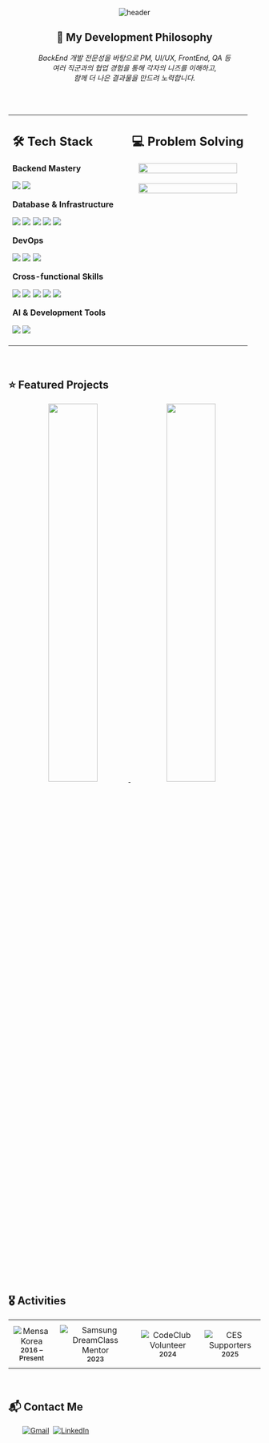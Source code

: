 <div align="center">

![header](https://capsule-render.vercel.app/api?type=waving&color=gradient&customColorList=0,2,2,5,30&height=250&section=header&text=Mutual%20Understanding,%20Mutual%20Growth&fontSize=35&fontColor=ffffff&animation=fadeIn&fontAlignY=35&desc=Backend%20Developer&descAlignY=55&descSize=16)

</div>

<div align="center">

## 🤝 **My Development Philosophy**
*BackEnd 개발 전문성을 바탕으로 PM, UI/UX, FrontEnd, QA 등  
여러 직군과의 협업 경험을 통해 각자의 니즈를 이해하고,  
함께 더 나은 결과물을 만드려 노력합니다.*
</div>
<br/>
<br/>

<div align="center">
<table>
<tr>
<td width="50%" valign="top">

## 🛠️ **Tech Stack**

**Backend Mastery**  
<p>
  <img src="https://img.shields.io/badge/Django-092E20?style=flat-square&logo=django&logoColor=white" />
  <img src="https://img.shields.io/badge/Spring_Boot-6DB33F?style=flat-square&logo=spring-boot&logoColor=white" />
</p>

**Database & Infrastructure**  
<p>
  <img src="https://img.shields.io/badge/MySQL-4479A1?style=flat-square&logo=mysql&logoColor=white" />
  <img src="https://img.shields.io/badge/Redis-DC382D?style=flat-square&logo=redis&logoColor=white" />
  <img src="https://img.shields.io/badge/Linux-FCC624?style=flat-square&logo=linux&logoColor=black" />
  <img src="https://img.shields.io/badge/AWS_EC2-FF9900?style=flat-square&logo=googlecloudstorage&logoColor=white" />
  <img src="https://img.shields.io/badge/AWS_S3-DD344C?style=flat-square&logo=buffer&logoColor=white" />
</p>

**DevOps**  
<p>
  <img src="https://img.shields.io/badge/Docker-2496ED?style=flat-square&logo=docker&logoColor=white" />
  <img src="https://img.shields.io/badge/GitHub_Actions-2088FF?style=flat-square&logo=github-actions&logoColor=white" />
  <img src="https://img.shields.io/badge/GitLab_Runner-FC6D26?style=flat-square&logo=gitlab&logoColor=white" />
</p>


**Cross-functional Skills**  
<p>
  <img src="https://img.shields.io/badge/Project_Management-FF6B6B?style=flat-square&logo=trello&logoColor=white" />
  <img src="https://img.shields.io/badge/React_Native-20232A?style=flat-square&logo=react&logoColor=61DAFB" />
  <img src="https://img.shields.io/badge/React-20232A?style=flat-square&logo=react&logoColor=61DAFB" />
  <img src="https://img.shields.io/badge/Quality_Assurance-4CAF50?style=flat-square&logo=checkmarx&logoColor=white" />
  <img src="https://img.shields.io/badge/UX_Design-9B59B6?style=flat-square&logo=Figma&logoColor=white" />
</p>


**AI & Development Tools**
<p>
  <img src="https://img.shields.io/badge/Claude_Code-FF6B35?style=flat-square&logo=anthropic&logoColor=white" />
  <img src="https://img.shields.io/badge/Vim-019733?style=flat-square&logo=vim&logoColor=white" />
</p>

</td>
<td width="50%" valign="top">

## 💻 **Problem Solving**
<div align="center">
<a href="https://solved.ac/profile/ambition_kwon" target="_blank">
  <img src="http://mazassumnida.wtf/api/v2/generate_badge?boj=ambition_kwon" width="94%" />
</a>
</div>
<br/>
<div align="center">
<a href="https://solved.ac/profile/ambition_kwon" target="_blank">
  <img src="http://mazandi.herokuapp.com/api?handle=ambition_kwon" width="94%" />
</a>
</div>
</td>
</tr>
</table>
</div>

<br/>

## ⭐ **Featured Projects**

<p align="center">
  <a href="https://github.com/ambition-kwon/Maeum-Ieum">
    <img src="https://github-readme-stats.vercel.app/api/pin/?username=ambition-kwon&repo=Maeum-Ieum&theme=tokyonight&hide_border=true&border_radius=10" width="44%"/>
  </a>
  <a href="https://github.com/ambition-kwon/OpenSource-Supporter-BackEnd" style="margin: 0 10px;">
    <img src="https://github-readme-stats.vercel.app/api/pin/?username=ambition-kwon&repo=OpenSource-Supporter-BackEnd&theme=tokyonight&hide_border=true&border_radius=10" width="44%"/>
  </a>
  <!-- <a href="https://github.com/ambition-kwon/Fullip-Backend-Public">
    <img src="https://github-readme-stats.vercel.app/api/pin/?username=ambition-kwon&repo=Fullip-Backend-Public&theme=tokyonight&hide_border=true&border_radius=10" width="33%"/>
  </a> -->
</p>


<br/>

## 🎖️ **Activities**

<div align="center">

<table>
  <tr>
    <td align="center" style="padding:10px;">
      <img src="https://img.shields.io/badge/Mensa_Korea-1E40AF?style=for-the-badge&logo=Motorola&logoColor=white" alt="Mensa Korea" /><br/>
      <sub style="color:#222; font-weight:600;">2016 – Present</sub>
    </td>
    <td align="center" style="padding:10px;">
      <img src="https://img.shields.io/badge/Samsung_DreamClass_Mentor-FF6F3C?style=for-the-badge&logo=Samsung&logoColor=white" alt="Samsung DreamClass Mentor" /><br/>
      <sub style="color:#222; font-weight:600;">2023</sub>
    </td>
    <td align="center" style="padding:10px;">
      <img src="https://img.shields.io/badge/CodeClub_Volunteer-3CA14A?style=for-the-badge&logo=educative&logoColor=white" alt="CodeClub Volunteer" /><br/>
      <sub style="color:#222; font-weight:600;">2024</sub>
    </td>
    <td align="center" style="padding:10px;">
      <img src="https://img.shields.io/badge/2025_CES_Supporters-FFD700?style=for-the-badge&logo=vegas&logoColor=black" alt="CES Supporters" /><br/>
      <sub style="color:#222; font-weight:600;">2025</sub>
    </td>
  </tr>
</table>

</div>

<br/>


## 📬 Contact Me
&emsp;&emsp;[![Gmail](https://img.shields.io/badge/Gmail-D14836?style=for-the-badge&logo=gmail&logoColor=white)](mailto:prince5390@gmail.com)
&nbsp;[![LinkedIn](https://img.shields.io/badge/LinkedIn-0A66C2?style=for-the-badge&logo=lobsters&logoColor=white)](https://www.linkedin.com/in/ambition-kwon/)

